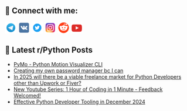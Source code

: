 ## 🔎 Connect with me:
[<img src="https://github.com/bullbesh/bullbesh/blob/main/images/Telegram.png" width="32" height="32" />](https://t.me/bullbesh)
[<img src="https://github.com/bullbesh/bullbesh/blob/main/images/VK.png" width="32" height="32" />](https://vk.com/bullbesh)
[<img src="https://github.com/bullbesh/bullbesh/blob/main/images/Twitter.png" width="32" height="32" />](https://twitter.com/bullbesh1)
[<img src="https://github.com/bullbesh/bullbesh/blob/main/images/Instagram.png" width="32" height="32" />](https://www.instagram.com/bullbesh)
[<img src="https://github.com/bullbesh/bullbesh/blob/main/images/Reddit.png" width="32" height="32" />](https://www.reddit.com/user/bullbesh)
[<img src="https://github.com/bullbesh/bullbesh/blob/main/images/YouTube.png" width="32" height="32" />](https://www.youtube.com/channel/UCtfjRs6uzgq5mfm8S06WTcg)

## 📕 Latest r/Python Posts
<!-- BLOG-POST-LIST:START -->
- [PyMo - Python Motion Visualizer CLI](https://www.reddit.com/r/Python/comments/1hjjson/pymo_python_motion_visualizer_cli/)
- [Creating my own password manager bc I can](https://www.reddit.com/r/Python/comments/1hjjkrx/creating_my_own_password_manager_bc_i_can/)
- [In 2025 will there be a viable freelance market for Python Developers other than Upwork or Fiver?](https://www.reddit.com/r/Python/comments/1hjitw7/in_2025_will_there_be_a_viable_freelance_market/)
- [New Youtube Series: 1 Hour of Coding in 1 Minute - Feedback Welcomed!](https://www.reddit.com/r/Python/comments/1hje5pt/new_youtube_series_1_hour_of_coding_in_1_minute/)
- [Effective Python Developer Tooling in December 2024](https://www.reddit.com/r/Python/comments/1hjcng4/effective_python_developer_tooling_in_december/)
<!-- BLOG-POST-LIST:END -->
